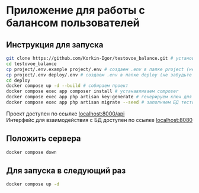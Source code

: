 # Приложение для работы с балансом пользователей

## Инструкция для запуска
```bash
git clone https://github.com/Korkin-Igor/testovoe_balance.git # установка проекта
cd testovoe_balance
cp project/.env.example project/.env # создаем .env в папке project (не забудьте заполнить)
cp project/.env deploy/.env # создаем .env в папке deploy (не забудьте заполнить)
cd deploy
docker compose up -d --build # собираем проект
docker compose exec app composer install # устанавливаем composer
docker compose exec app php artisan key:generate # генерируем ключ для приложения
docker compose exec app php artisan migrate --seed # заполняем БД тестовыми данными
```
Проект доступен по ссылке <a href="http://localhost:8000">localhost:8000/api</a> <br>
Интерфейс для взаимодействия с БД доступен по ссылке <a href="http://localhost:8080">localhost:8080</a>

## Положить сервера
```bash
docker compose down
```

## Для запуска в следующий раз
```bash
docker compose up -d
```
